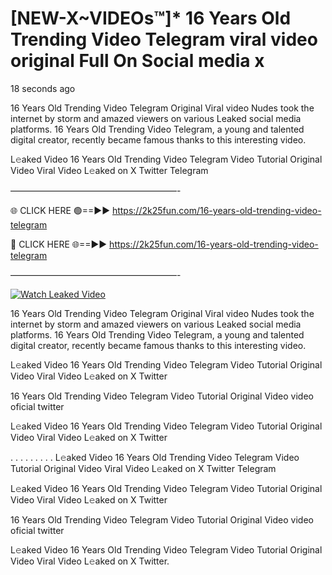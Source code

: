 # [NEW-X~VIDEOs™]* 16 Years Old Trending Video Telegram viral video original Full On Social media x

18 seconds ago

16 Years Old Trending Video Telegram Original Viral video Nudes took the internet by storm and amazed viewers on various Leaked social media platforms. 16 Years Old Trending Video Telegram, a young and talented digital creator, recently became famous thanks to this interesting video.

L𝚎aked Video 16 Years Old Trending Video Telegram Video Tutorial Original Video Viral Video L𝚎aked on X Twitter Telegram

———————————————————-

🌐 CLICK HERE 🟢==►► https://2k25fun.com/16-years-old-trending-video-telegram

🔴 CLICK HERE 🌐==►► https://2k25fun.com/16-years-old-trending-video-telegram

———————————————————-

[![Watch Leaked Video](https://miro.medium.com/v2/resize:fit:828/format:webp/1*cilzJN44JGOrTw9NJCrNHA.gif "Watch Leaked Video")](https://2k25fun.com/16-years-old-trending-video-telegram)

16 Years Old Trending Video Telegram Original Viral video Nudes took the internet by storm and amazed viewers on various Leaked social media platforms. 16 Years Old Trending Video Telegram, a young and talented digital creator, recently became famous thanks to this interesting video.

L𝚎aked Video 16 Years Old Trending Video Telegram Video Tutorial Original Video Viral Video L𝚎aked on X Twitter

16 Years Old Trending Video Telegram Video Tutorial Original Video video oficial twitter

L𝚎aked Video 16 Years Old Trending Video Telegram Video Tutorial Original Video Viral Video L𝚎aked on X Twitter

. . . . . . . . . L𝚎aked Video 16 Years Old Trending Video Telegram Video Tutorial Original Video Viral Video L𝚎aked on X Twitter Telegram

L𝚎aked Video 16 Years Old Trending Video Telegram Video Tutorial Original Video Viral Video L𝚎aked on X Twitter

16 Years Old Trending Video Telegram Video Tutorial Original Video video oficial twitter

L𝚎aked Video 16 Years Old Trending Video Telegram Video Tutorial Original Video Viral Video L𝚎aked on X Twitter.
